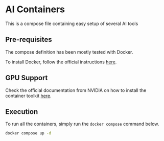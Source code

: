 # AI Containers

This is a compose file containing easy setup of several AI tools

## Pre-requisites

The compose definition has been mostly tested with Docker.

To install Docker, follow the official instructions [here][Docker Install].

[Docker Install]: https://docs.docker.com/engine/install/

## GPU Support

Check the official documentation from NVIDIA on how to install the container
toolkit [here][Nvidia Container Install].

[Nvidia Container Install]: https://docs.nvidia.com/datacenter/cloud-native/container-toolkit/latest/install-guide.html#installation

## Execution

To run all the containers, simply run the `docker compose` command below.

```bash
docker compose up -d
```